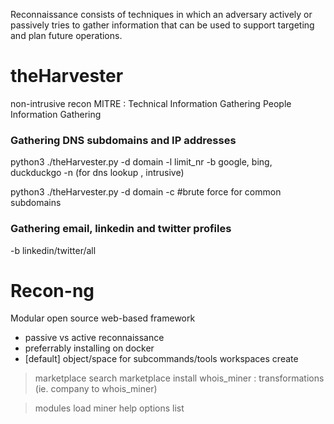 Reconnaissance consists of techniques in which an adversary actively or passively tries to gather information that can be used to support targeting and plan future operations.

# theHarvester
non-intrusive recon
MITRE : 
	Technical Information Gathering
	People Information Gathering

### Gathering DNS subdomains and IP addresses
python3 ./theHarvester.py -d domain -l  limit_nr -b google, bing, duckduckgo -n (for dns lookup , intrusive)

python3 ./theHarvester.py -d domain -c #brute force for common subdomains

### Gathering email, linkedin and twitter profiles
-b linkedin/twitter/all

# Recon-ng
Modular open source web-based framework
- passive vs active reconnaissance
- preferrably installing on docker
- [default] object/space for subcommands/tools
workspaces create <name>

> marketplace search 
> marketplace install whois_miner  : transformations (ie. company to whois_miner)

> modules load miner 
> help
> options list  
> 